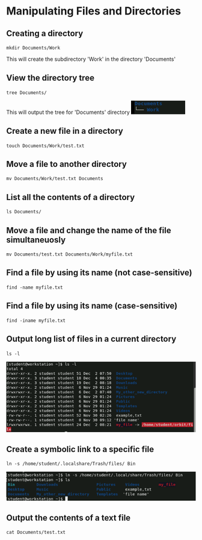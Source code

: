 # Manipulating Files and Directories

## Creating a directory
```
mkdir Documents/Work
```
This will create the subdirectory 'Work' in the directory 'Documents'
## View the directory tree
```
tree Documents/
```
This will output the tree for 'Documents' directory
![alt text](./images/image.png)

## Create a new file in a directory
```
touch Documents/Work/test.txt
```

## Move a file to another directory
```
mv Documents/Work/test.txt Documents
```

## List all the contents of a directory
```
ls Documents/
```

## Move a file and change the name of the file simultaneuosly
```
mv Documents/test.txt Documents/Work/myfile.txt
```

## Find a file by using its name (not case-sensitive)
```
find -name myfile.txt
```

## Find a file by using its name (case-sensitive)
```
find -iname myfile.txt
```

## Output long list of files in a current directory
```
ls -l
```
![alt text](./images/image-1.png)

## Create a symbolic link to a specific file
```
ln -s /home/student/.localshare/Trash/files/ Bin
```
![alt text](./images/image-2.png)

## Output the contents of a text file
```
cat Documents/test.txt
```